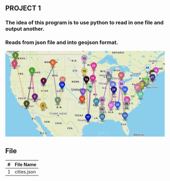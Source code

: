 ## PROJECT 1

### The idea  of this program is to use python to read in one file and output another.
### Reads from json file and into geojson format. 

![PROJECT 1](https://github.com/spathak0919/4553-Spatial-DS/blob/main/Assignments/P01/img.jpeg.png)

##  File

|   #   | File Name    |            
| :---: | -----------  | 
| 1     | cities.json  |                        
